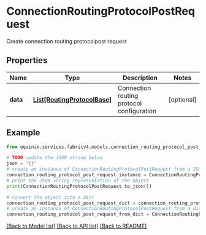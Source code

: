 # ConnectionRoutingProtocolPostRequest

Create connection routing protocolpost request

## Properties

Name | Type | Description | Notes
------------ | ------------- | ------------- | -------------
**data** | [**List[RoutingProtocolBase]**](RoutingProtocolBase.md) | Connection routing protocol configuration | [optional] 

## Example

```python
from equinix.services.fabricv4.models.connection_routing_protocol_post_request import ConnectionRoutingProtocolPostRequest

# TODO update the JSON string below
json = "{}"
# create an instance of ConnectionRoutingProtocolPostRequest from a JSON string
connection_routing_protocol_post_request_instance = ConnectionRoutingProtocolPostRequest.from_json(json)
# print the JSON string representation of the object
print(ConnectionRoutingProtocolPostRequest.to_json())

# convert the object into a dict
connection_routing_protocol_post_request_dict = connection_routing_protocol_post_request_instance.to_dict()
# create an instance of ConnectionRoutingProtocolPostRequest from a dict
connection_routing_protocol_post_request_from_dict = ConnectionRoutingProtocolPostRequest.from_dict(connection_routing_protocol_post_request_dict)
```
[[Back to Model list]](../README.md#documentation-for-models) [[Back to API list]](../README.md#documentation-for-api-endpoints) [[Back to README]](../README.md)


